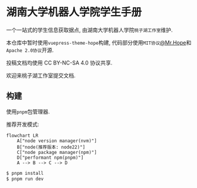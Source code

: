 # 湖南大学机器人学院学生手册

一个一站式的学生信息获取据点, 由湖南大学机器人学院`桃子湖工作室`维护.

本仓库中暂时使用`vuepress-theme-hope`构建, 代码部分使用`MIT协议`[@Mr.Hope](https://github.com/Mister-Hope)和`Apache 2.0协议`开源.

投稿文档均使用 CC BY-NC-SA 4.0 协议共享.

欢迎来桃子湖工作室提交文档.

## 构建

使用`pnpm`包管理器.

推荐开发模式:

```mermaid
flowchart LR
    A["node version manager(nvm)"]
    B["node(推荐版本: node22)"]
    C["node package manager(npm)"]
    D["performant npm(pnpm)"]
    A --> B --> C --> D
```

```bash
$ pnpm install
$ pnpm run dev
```


